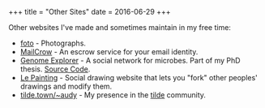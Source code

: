 +++
title = "Other Sites"
date = 2016-06-29
+++

Other websites I've made and sometimes maintain in my free time:

- [foto](http://foto.austinfanclub.com) - Photographs.
- [MailCrow](http://mailcrow.com) - An escrow service for your email identity.
- [Genome Explorer](http://genomes.austinfanclub.com) - A social
  network for microbes. Part of my PhD thesis. [Source
  Code](https://github.com/audy/genome-explorer).
- [Le Painting](http://painting.austinfanclub.com) - Social drawing website
  that lets you "fork" other peoples' drawings and modify them.
- [tilde.town/~audy](http://tilde.town/~audy) - My presence in the
  [tilde](https://medium.com/message/tilde-club-i-had-a-couple-drinks-and-woke-up-with-1-000-nerds-a8904f0a2ebf#.2b3hyan15)
  community.
